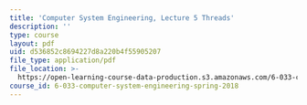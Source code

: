 ```yaml
---
title: 'Computer System Engineering, Lecture 5 Threads'
description: ''
type: course
layout: pdf
uid: d536852c8694227d8a220b4f55905207
file_type: application/pdf
file_location: >-
  https://open-learning-course-data-production.s3.amazonaws.com/6-033-computer-system-engineering-spring-2018/d536852c8694227d8a220b4f55905207_MIT6_033S18lec5.pdf
course_id: 6-033-computer-system-engineering-spring-2018
---
```

